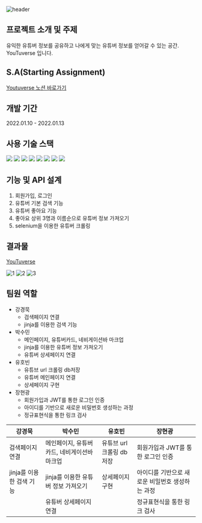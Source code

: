 ![header](https://capsule-render.vercel.app/api?type=waving&color=auto&text=%YouTuverse%20%20&height=200&fontSize=100) 

## 프로젝트 소개 및 주제
유익한 유튜버 정보를 공유하고 나에게 맞는 유튜버 정보를 얻어갈 수 있는 공간. YouTuverse 입니다.  
  
## S.A(Starting Assignment)
[Youtuverse 노션 바로가기](https://www.notion.so/99-C-4-S-A-a2f0616ad2514adb9d0a415bc74b26c2)

## 개발 기간
2022.01.10 - 2022.01.13

## 사용 기술 스택
<img src="https://img.shields.io/badge/Python-3776AB?style=for-the-badge&logo=Python&logoColor=white"/> <img src="https://img.shields.io/badge/Flask-000000?style=for-the-badge&logo=flask&logoColor=white"/> <img src="https://img.shields.io/badge/Jinja-B41717?style=for-the-badge&logo=Jinja&logoColor=white"/> <img src="https://img.shields.io/badge/Selenium-43B02A?style=for-the-badge&logo=Selenium&logoColor=white"/> <img src="https://img.shields.io/badge/MongoDB-47A248?style=for-the-badge&logo=MongoDB&logoColor=white"/> <img src="https://img.shields.io/badge/HTML5-E34F26?style=for-the-badge&logo=HTML5&logoColor=white"/> <img src="https://img.shields.io/badge/CSS3-1572B6?style=for-the-badge&logo=CSS3&logoColor=white"/> <img src="https://img.shields.io/badge/JavaScript-F7DF1E?style=for-the-badge&logo=JavaScript&logoColor=black"/>

## 기능 및 API 설계
1. 회원가입, 로그인
2. 유튜버 기본 검색 기능
3. 유튜버 좋아요 기능
4. 좋아요 상위 3명과 이름순으로 유튜버 정보 가져오기
5. selenium을 이용한 유튜버 크롤링

## 결과물
[YouTuverse](https://www.youtube.com/watch?v=wWhal-8jLPk)

![1](https://user-images.githubusercontent.com/48178101/149340819-da707a28-f00e-4c34-8543-ea31e95489e2.gif)
![2](https://user-images.githubusercontent.com/48178101/149340845-9413413d-0ba8-4dcb-b40c-ee9e64d41024.gif)
![3](https://user-images.githubusercontent.com/48178101/149340864-0025efb8-423f-448c-926f-1b8d08439ac2.gif)


## 팀원 역할
* 강경묵 
  * 검색페이지 연결
  * jinja를 이용한 검색 기능
* 박수민
  * 메인페이지, 유튜버카드, 네비게이션바 마크업
  * jinja를 이용한 유튜버 정보 가져오기
  * 유튜버 상세페이지 연결
* 유호빈
  * 유튜브 url 크롤링 db저장
  * 유튜버 메인페이지 연결
  * 상세페이지 구현
* 장현광 
  * 회원가입과 JWT를 통한 로그인 인증
  * 아이디를 기반으로 새로운 비밀번호 생성하는 과정
  * 정규표현식을 통한 링크 검사

|강경묵|박수민|유호빈|장현광|
|---|---|---|---|
|검색페이지 연결|메인페이지, 유튜버카드, 네비게이션바 마크업|유튜브 url 크롤링 db저장|회원가입과 JWT를 통한 로그인 인증|
|jinja를 이용한 검색 기능|jinja를 이용한 유튜버 정보 가져오기|상세페이지 구현|아이디를 기반으로 새로운 비밀번호 생성하는 과정|
||유튜버 상세페이지 연결||정규표현식을 통한 링크 검사|
